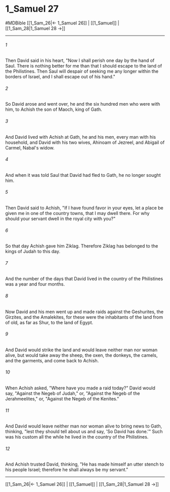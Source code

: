 # 1_Samuel 27
#MDBible
[[1_Sam_26|← 1_Samuel 26]] | [[1_Samuel]] | [[1_Sam_28|1_Samuel 28 →]]

***

###### 1 

Then David said in his heart, "Now I shall perish one day by the hand of Saul. There is nothing better for me than that I should escape to the land of the Philistines. Then Saul will despair of seeking me any longer within the borders of Israel, and I shall escape out of his hand." 

###### 2 

So David arose and went over, he and the six hundred men who were with him, to Achish the son of Maoch, king of Gath. 

###### 3 

And David lived with Achish at Gath, he and his men, every man with his household, and David with his two wives, Ahinoam of Jezreel, and Abigail of Carmel, Nabal's widow. 

###### 4 

And when it was told Saul that David had fled to Gath, he no longer sought him. 

###### 5 

Then David said to Achish, "If I have found favor in your eyes, let a place be given me in one of the country towns, that I may dwell there. For why should your servant dwell in the royal city with you?" 

###### 6 

So that day Achish gave him Ziklag. Therefore Ziklag has belonged to the kings of Judah to this day. 

###### 7 

And the number of the days that David lived in the country of the Philistines was a year and four months. 

###### 8 

Now David and his men went up and made raids against the Geshurites, the Girzites, and the Amalekites, for these were the inhabitants of the land from of old, as far as Shur, to the land of Egypt. 

###### 9 

And David would strike the land and would leave neither man nor woman alive, but would take away the sheep, the oxen, the donkeys, the camels, and the garments, and come back to Achish. 

###### 10 

When Achish asked, "Where have you made a raid today?" David would say, "Against the Negeb of Judah," or, "Against the Negeb of the Jerahmeelites," or, "Against the Negeb of the Kenites." 

###### 11 

And David would leave neither man nor woman alive to bring news to Gath, thinking, "lest they should tell about us and say, 'So David has done.'" Such was his custom all the while he lived in the country of the Philistines. 

###### 12 

And Achish trusted David, thinking, "He has made himself an utter stench to his people Israel; therefore he shall always be my servant." 

***

[[1_Sam_26|← 1_Samuel 26]] | [[1_Samuel]] | [[1_Sam_28|1_Samuel 28 →]]
